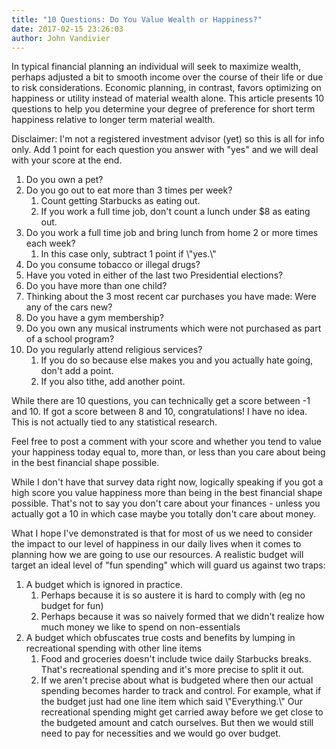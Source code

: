 ```yaml
---
title: "10 Questions: Do You Value Wealth or Happiness?"
date: 2017-02-15 23:26:03
author: John Vandivier
---
```




In typical financial planning an individual will seek to maximize wealth, perhaps adjusted a bit to smooth income over the course of their life or due to risk considerations. Economic planning, in contrast, favors optimizing on happiness or utility instead of material wealth alone. This article presents 10 questions to help you determine your degree of preference for short term happiness relative to longer term material wealth.

Disclaimer: I'm not a registered investment advisor (yet) so this is all for info only. Add 1 point for each question you answer with \"yes\" and we will deal with your score at the end.
<ol>
 	<li>Do you own a pet?</li>
 	<li>Do you go out to eat more than 3 times per week?
<ol>
 	<li>Count getting Starbucks as eating out.</li>
 	<li>If you work a full time job, don't count a lunch under $8 as eating out.</li>
</ol>
</li>
 	<li>Do you work a full time job and bring lunch from home 2 or more times each week?
<ol>
 	<li>In this case only, subtract 1 point if \"yes.\"</li>
</ol>
</li>
 	<li>Do you consume tobacco or illegal drugs?</li>
 	<li>Have you voted in either of the last two Presidential elections?</li>
 	<li>Do you have more than one child?</li>
 	<li>Thinking about the 3 most recent car purchases you have made: Were any of the cars new?</li>
 	<li>Do you have a gym membership?</li>
 	<li>Do you own any musical instruments which were not purchased as part of a school program?</li>
 	<li>Do you regularly attend religious services?
<ol>
 	<li>If you do so because else makes you and you actually hate going, don't add a point.</li>
 	<li>If you also tithe, add another point.</li>
</ol>
</li>
</ol>
While there are 10 questions, you can technically get a score between -1 and 10. If got a score between 8 and 10, congratulations! I have no idea. This is not actually tied to any statistical research.

Feel free to post a comment with your score and whether you tend to value your happiness today equal to, more than, or less than you care about being in the best financial shape possible.

While I don't have that survey data right now, logically speaking if you got a high score you value happiness more than being in the best financial shape possible. That's not to say you don't care about your finances - unless you actually got a 10 in which case maybe you totally don't care about money.

What I hope I've demonstrated is that for most of us we need to consider the impact to our level of happiness in our daily lives when it comes to planning how we are going to use our resources. A realistic budget will target an ideal level of \"fun spending\" which will guard us against two traps:
<ol>
 	<li>A budget which is ignored in practice.
<ol>
 	<li>Perhaps because it is so austere it is hard to comply with (eg no budget for fun)</li>
 	<li>Perhaps because it was so naively formed that we didn't realize how much money we like to spend on non-essentials</li>
</ol>
</li>
 	<li>A budget which obfuscates true costs and benefits by lumping in recreational spending with other line items
<ol>
 	<li>Food and groceries doesn't include twice daily Starbucks breaks. That's recreational spending and it's more precise to split it out.</li>
 	<li>If we aren't precise about what is budgeted where then our actual spending becomes harder to track and control. For example, what if the budget just had one line item which said \"Everything.\" Our recreational spending might get carried away before we get close to the budgeted amount and catch ourselves. But then we would still need to pay for necessities and we would go over budget.</li>
</ol>
</li>
</ol>